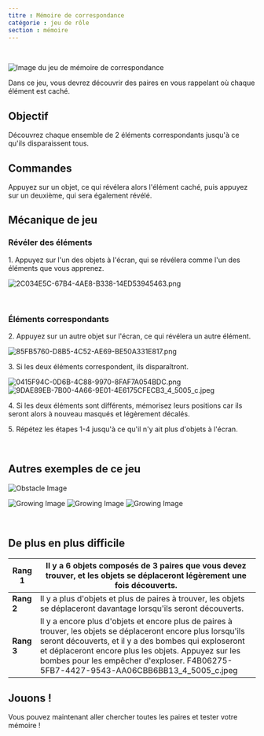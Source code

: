 ```yaml
---
titre : Mémoire de correspondance
catégorie : jeu de rôle
section : mémoire
---
```

 

![Image du jeu de mémoire de correspondance](https://help.Studycat.com/hc/article_attachments/34783202572569)

Dans ce jeu, vous devrez découvrir des paires en vous rappelant où chaque élément est caché.

## Objectif

Découvrez chaque ensemble de 2 éléments correspondants jusqu'à ce qu'ils disparaissent tous.

## Commandes

Appuyez sur un objet, ce qui révélera alors l'élément caché, puis appuyez sur un deuxième, qui sera également révélé.

## Mécanique de jeu

### Révéler des éléments

1\. Appuyez sur l'un des objets à l'écran, qui se révélera comme l'un des éléments que vous apprenez.

![2C034E5C-67B4-4AE8-B338-14ED53945463.png](https://help.Studycat.com/hc/article_attachments/34783202572569)

 

### Éléments correspondants

2\. Appuyez sur un autre objet sur l'écran, ce qui révélera un autre élément.

![85FB5760-D8B5-4C52-AE69-BE50A331E817.png](https://help.Studycat.com/hc/article_attachments/34783227455641)

3\. Si les deux éléments correspondent, ils disparaîtront.

![0415F94C-0D6B-4C88-9970-8FAF7A054BDC.png](https://help.Studycat.com/hc/article_attachments/34783202585497) ![9DAE89EB-7B00-4A66-9E01-4E6175CFECB3_4_5005_c.jpeg](https://help.Studycat.com/hc/article_attachments/34783202588569)

4\. Si les deux éléments sont différents, mémorisez leurs positions car ils seront alors à nouveau masqués et légèrement décalés.

5\. Répétez les étapes 1\-4 jusqu'à ce qu'il n'y ait plus d'objets à l'écran.

 

## Autres exemples de ce jeu

![Obstacle Image](https://help.Studycat.com/hc/article_attachments/34783227488537)

![Growing Image](https://help.Studycat.com/hc/article_attachments/34783227493913) ![Growing Image](https://help.Studycat.com/hc/article_attachments/34783202605977) ![Growing Image](https://help.Studycat.com/hc/article_attachments/34783202616089)

 

## De plus en plus difficile

| **Rang 1** | Il y a 6 objets composés de 3 paires que vous devez trouver, et les objets se déplaceront légèrement une fois découverts. |
| --- | --- |
| **Rang 2** | Il y a plus d'objets et plus de paires à trouver, les objets se déplaceront davantage lorsqu'ils seront découverts. |
| **Rang 3** | Il y a encore plus d'objets et encore plus de paires à trouver, les objets se déplaceront encore plus lorsqu'ils seront découverts, et il y a des bombes qui exploseront et déplaceront encore plus les objets. Appuyez sur les bombes pour les empêcher d'exploser. F4B06275-5FB7-4427-9543-AA06CBB6BB13_4_5005_c.jpeg |

## 

## **Jouons !**

Vous pouvez maintenant aller chercher toutes les paires et tester votre mémoire !